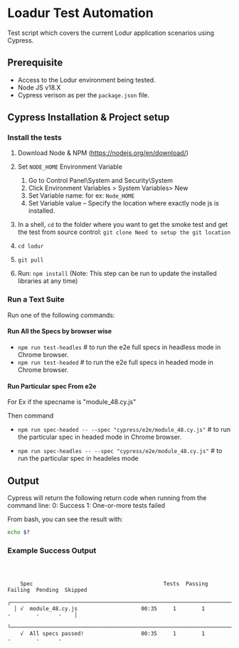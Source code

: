 # Loadur Test Automation

Test script which covers the current Lodur application scenarios using Cypress.

## Prerequisite

- Access to the Lodur environment being tested.
- Node JS v18.X
- Cypress verison as per the `package.json` file.

## Cypress Installation & Project setup

### Install the tests

1. Download Node & NPM (<https://nodejs.org/en/download/>)

2. Set `NODE_HOME` Environment Variable

   1. Go to Control Panel\System and Security\System
   2. Click Environment Variables > System Variables> New
   3. Set Variable name: for ex: `Node_HOME`
   4. Set Variable value – Specify the location where exactly node js is installed.

3. In a shell, `cd` to the folder where you want to get the smoke test and get the test from source control:
   `git clone Need to setup the git location`

4. `cd lodur`

5. `git pull`

6. Run: `npm install` (Note: This step can be run to update the installed libraries at any time)

### Run a Text Suite

Run one of the following commands:

#### Run All the Specs by browser wise

- `npm run test-headles` # to run the e2e full specs in headless mode in Chrome browser.
- `npm run test-headed` # to run the e2e full specs in headed mode in Chrome browser.

#### Run Particular spec From e2e

For Ex if the specname is "module_48.cy.js"

Then command

- `npm run spec-headed -- --spec "cypress/e2e/module_48.cy.js"` # to run the particular spec in headed mode in Chrome browser.

- `npm run spec-headles -- --spec "cypress/e2e/module_48.cy.js"` # to run the particular spec in headeles mode

## Output

Cypress will return the following return code when running from the command line:
0: Success
1: One-or-more tests failed

From bash, you can see the result with:

```bash
echo $?
```

### Example Success Output

```Output



    Spec                                         Tests  Passing  Failing  Pending  Skipped
  ┌────────────────────────────────────────────────────────────────────────────────────────┐
  │ √  module_48.cy.js                    00:35     1        1        -        -      -    │
  └────────────────────────────────────────────────────────────────────────────────────────┘
    √  All specs passed!                  00:35     1        1        -        -      -


```
